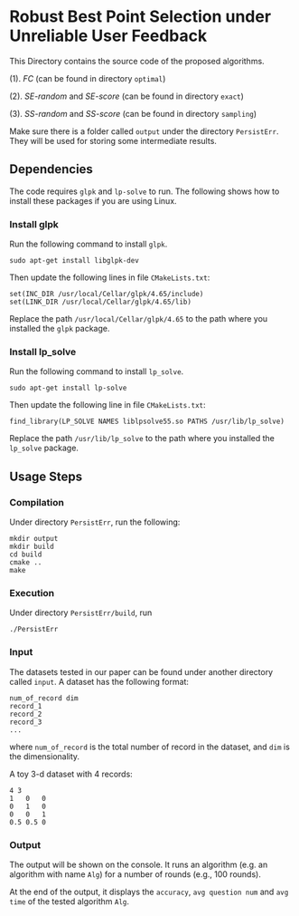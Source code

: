 # Robust Best Point Selection under Unreliable User Feedback


This Directory contains the source code of the proposed algorithms.

(1). *FC* (can be found in directory `optimal`)

(2). *SE-random* and *SE-score* (can be found in directory `exact`)

(3). *SS-random* and *SS-score* (can be found in directory `sampling`)
  
Make sure there is a folder called `output` under the directory `PersistErr`.
They will be used for storing some intermediate results.

## Dependencies

The code requires `glpk` and `lp-solve` to run. The following shows how to install these packages if you are using Linux.

### Install glpk

Run the following command to install `glpk`.

    sudo apt-get install libglpk-dev

Then update the following lines in file `CMakeLists.txt`:

    set(INC_DIR /usr/local/Cellar/glpk/4.65/include)
    set(LINK_DIR /usr/local/Cellar/glpk/4.65/lib)

Replace the path `/usr/local/Cellar/glpk/4.65` to the path where you installed the `glpk` package.

### Install lp_solve

Run the following command to install `lp_solve`.

    sudo apt-get install lp-solve

Then update the following line in file `CMakeLists.txt`:

    find_library(LP_SOLVE NAMES liblpsolve55.so PATHS /usr/lib/lp_solve)

Replace the path `/usr/lib/lp_solve` to the path where you installed the `lp_solve` package.

## Usage Steps

### Compilation
Under directory `PersistErr`, run the following: 

    mkdir output
    mkdir build
    cd build
    cmake ..
    make
    
	
### Execution
Under directory `PersistErr/build`, run

	./PersistErr

### Input
The datasets tested in our paper can be found under another directory called `input`.
A dataset has the following format:

    num_of_record dim
    record_1
    record_2
    record_3
    ...
where `num_of_record` is the total number of record in the dataset, and `dim` is the dimensionality.

A toy 3-d dataset with 4 records:

    4 3
    1   0   0
    0   1   0
    0   0   1
    0.5 0.5 0
	
### Output
The output will be shown on the console. It runs an algorithm (e.g. an algorithm with name `Alg`) for a number of rounds (e.g., 100 rounds).  

At the end of the output, it displays the `accuracy`, `avg question num` and `avg time` of the tested algorithm `Alg`.
